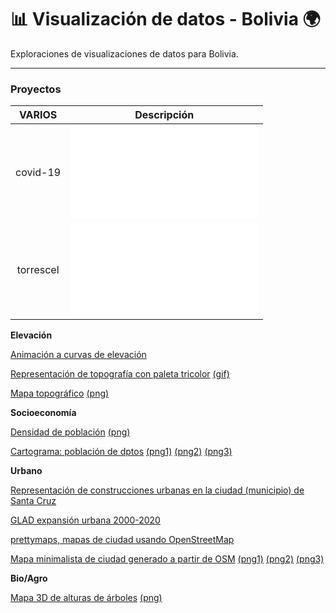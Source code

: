 # 📊 Visualización de datos - Bolivia 🌍

Exploraciones de visualizaciones de datos para Bolivia.

---

### Proyectos

| VARIOS            |  Descripción |
:-------------------------:|:-------------------------:
covid-19  |  ![Nuevos casos COVID-19 en Bolivia (a enero 2022)](covid-19/README.md)
torrescel |  ![Distribución de torres de telefonía celular](torrescel/README.md)

**Elevación**

[Animación a curvas de elevación](elevac/01/README.md)

[Representación de topografía con paleta tricolor](elevac/02)  [(gif)](elevac/02/Bolivia%20relsom%20elev%20color3%20z1-z30.gif)

[Mapa topográfico](elevac/03/bol_crisp_topography.R)  [(png)](elevac/03/bolivia_topo_map.png)

**Socioeconomía**

[Densidad de población](socio/01/bo_day30.R)  [(png)](socio/01/salida/bol_denspob_Bolivia.png)

[Cartograma: población de dptos](socio/02/Bol_cartogramas.R)  [(png1)](socio/02/3%20Población%20x%20dptos%20tmap.png) [(png2)](socio/02/4%20Población%20x%20dptos%20ggplot2.png) [(png3)](socio/02/5%20Población%20x%20dptos%20ggplot2%20dorling.png)

**Urbano**

[Representación de construcciones urbanas en la ciudad (municipio) de Santa Cruz](urbano/03/)

[GLAD expansión urbana 2000-2020](urbano/02/)

[prettymaps, mapas de ciudad usando OpenStreetMap](urbano/prettymaps/README.md)

[Mapa minimalista de ciudad generado a partir de OSM](urbano/01/rcityviews.R)  [(png1)](urbano/01/salida/cotoca.png) [(png2)](urbano/01/salida/montero.png) [(png3)](urbano/01/salida/samaipata.png)


**Bio/Agro**

[Mapa 3D de alturas de árboles](bioagro/01/bol_3d_maps.R)  [(png)](bioagro/01/salida/mapa%20altura%20bosques%20Bolivia.png)